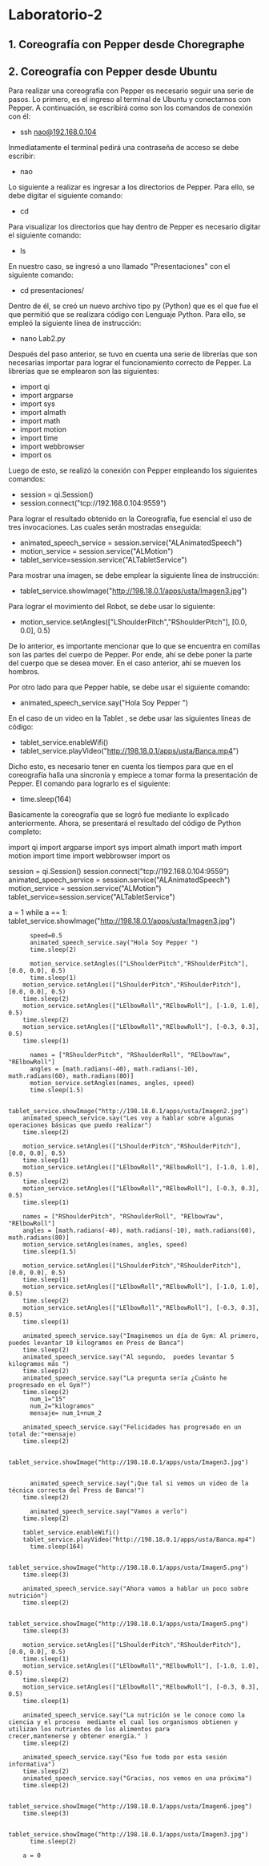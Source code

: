 # Laboratorio-2
## 1. Coreografía con Pepper desde Choregraphe

## 2. Coreografía con Pepper desde Ubuntu
Para realizar una coreografía con Pepper es necesario seguir una serie de pasos. Lo primero, es el ingreso al terminal de Ubuntu y conectarnos con Pepper. A continuación, se escribirá como son los comandos de conexión con él:</br>
+ ssh nao@192.168.0.104 </br>

Inmediatamente el terminal pedirá una contraseña de acceso se debe escribir:
+ nao

Lo siguiente a realizar es ingresar a los directorios de Pepper. Para ello, se debe digitar el siguiente comando:</br>

+ cd

Para visualizar los directorios que hay dentro de Pepper es necesario digitar el siguiente comando:</br>

+ ls

En nuestro caso, se ingresó a uno llamado "Presentaciones" con el siguiente comando:</br>

+ cd presentaciones/

Dentro de él, se creó un nuevo archivo tipo py (Python) que es el que fue el que permitió  que se realizara código con Lenguaje Python. Para ello, se empleó la siguiente línea de instrucción: </br>

+ nano Lab2.py

Después del paso anterior, se tuvo en cuenta una serie de librerías que son necesarias importar para lograr el funcionamiento correcto de Pepper. La librerías que se emplearon son las siguientes: </br>

+ import qi
+ import argparse
+ import sys
+ import almath
+ import math
+ import motion
+ import time
+ import webbrowser
+ import os

Luego de esto, se realizó la conexión con Pepper empleando los siguientes comandos: </br>

+ session = qi.Session()
+ session.connect("tcp://192.168.0.104:9559")

Para lograr el resultado obtenido en la Coreografía, fue esencial el uso de tres invocaciones. Las cuales serán mostradas enseguida: </br>

+ animated_speech_service = session.service("ALAnimatedSpeech")
+ motion_service = session.service("ALMotion")
+ tablet_service=session.service("ALTabletService")

Para mostrar una imagen, se debe emplear la siguiente línea de instrucción: 

+ tablet_service.showImage("http://198.18.0.1/apps/usta/Imagen3.jpg")

Para lograr el movimiento del Robot, se debe usar lo siguiente:

+ motion_service.setAngles(["LShoulderPitch","RShoulderPitch"], [0.0, 0.0], 0.5)

De lo anterior, es importante mencionar que lo que se encuentra en comillas son las partes del cuerpo de Pepper. Por ende, ahí se debe poner la parte del cuerpo que se desea mover. En el caso anterior, ahí se mueven los hombros. </br>

Por otro lado para que Pepper hable, se debe usar el siguiente comando: </br>

+ animated_speech_service.say("Hola Soy Pepper ")

En el caso de un video en la Tablet , se debe usar las siguientes líneas de código: </br>

+ tablet_service.enableWifi()
+ tablet_service.playVideo("http://198.18.0.1/apps/usta/Banca.mp4")

Dicho esto, es necesario tener en cuenta los tiempos para que en el coreografía halla una sincronía y empiece a tomar forma la presentación de Pepper. El comando para lograrlo es el siguiente: </br>

+ time.sleep(164)

Basicamente la coreografía que se logró fue mediante lo explicado anteriormente. Ahora, se presentará el resultado del código de Python completo: </br>


import qi
import argparse
import sys
import almath
import math
import motion
import time
import webbrowser
import os

session = qi.Session()
session.connect("tcp://192.168.0.104:9559")
animated_speech_service = session.service("ALAnimatedSpeech")
motion_service = session.service("ALMotion")
tablet_service=session.service("ALTabletService")

a = 1
while a == 1:
        tablet_service.showImage("http://198.18.0.1/apps/usta/Imagen3.jpg")
    
	      speed=0.5
    	  animated_speech_service.say("Hola Soy Pepper ")
    	  time.sleep(2)
    
    	  motion_service.setAngles(["LShoulderPitch","RShoulderPitch"], [0.0, 0.0], 0.5)
    	  time.sleep(1)
        motion_service.setAngles(["LShoulderPitch","RShoulderPitch"], [0.0, 0.0], 0.5)
        time.sleep(2)
        motion_service.setAngles(["LElbowRoll","RElbowRoll"], [-1.0, 1.0], 0.5)
        time.sleep(2)
        motion_service.setAngles(["LElbowRoll","RElbowRoll"], [-0.3, 0.3], 0.5)
        time.sleep(1)

    	  names = ["RShoulderPitch", "RShoulderRoll", "RElbowYaw", "RElbowRoll"]
    	  angles = [math.radians(-40), math.radians(-10), math.radians(60), math.radians(80)]
    	  motion_service.setAngles(names, angles, speed)
    	  time.sleep(1.5)
        	
        tablet_service.showImage("http://198.18.0.1/apps/usta/Imagen2.jpg")
        animated_speech_service.say("Les voy a hablar sobre algunas operaciones básicas que puedo realizar")
        time.sleep(2)
 
        motion_service.setAngles(["LShoulderPitch","RShoulderPitch"], [0.0, 0.0], 0.5)
        time.sleep(1)
        motion_service.setAngles(["LElbowRoll","RElbowRoll"], [-1.0, 1.0], 0.5)
        time.sleep(2)
        motion_service.setAngles(["LElbowRoll","RElbowRoll"], [-0.3, 0.3], 0.5)
        time.sleep(1)

        names = ["RShoulderPitch", "RShoulderRoll", "RElbowYaw", "RElbowRoll"]
        angles = [math.radians(-40), math.radians(-10), math.radians(60), math.radians(80)]
        motion_service.setAngles(names, angles, speed)
        time.sleep(1.5)

        motion_service.setAngles(["LShoulderPitch","RShoulderPitch"], [0.0, 0.0], 0.5)
        time.sleep(1)
        motion_service.setAngles(["LElbowRoll","RElbowRoll"], [-1.0, 1.0], 0.5)
        time.sleep(2)
        motion_service.setAngles(["LElbowRoll","RElbowRoll"], [-0.3, 0.3], 0.5)
        time.sleep(1)

        animated_speech_service.say("Imaginemos un día de Gym: Al primero, puedes levantar 10 kilogramos en Press de Banca")
        time.sleep(2)
        animated_speech_service.say("Al segundo,  puedes levantar 5  kilogramos más ")
        time.sleep(2)
        animated_speech_service.say("La pregunta sería ¿Cuánto he progresado en el Gym?")
        time.sleep(2)
	      num_1="15"
	      num_2="kilogramos"
	      mensaje= num_1+num_2
		
        animated_speech_service.say("Felicidades has progresado en un total de:"+mensaje)
        time.sleep(2)

        tablet_service.showImage("http://198.18.0.1/apps/usta/Imagen3.jpg")

        
	      animated_speech_service.say("¡Que tal si vemos un video de la técnica correcta del Press de Banca!")
        time.sleep(2)
        
	      animated_speech_service.say("Vamos a verlo")
        time.sleep(2)
        
        tablet_service.enableWifi()
        tablet_service.playVideo("http://198.18.0.1/apps/usta/Banca.mp4")
	      time.sleep(164)
	
        tablet_service.showImage("http://198.18.0.1/apps/usta/Imagen5.png")
        time.sleep(3)

        animated_speech_service.say("Ahora vamos a hablar un poco sobre nutrición")
        time.sleep(2)
	
        tablet_service.showImage("http://198.18.0.1/apps/usta/Imagen5.png")
        time.sleep(3)

        motion_service.setAngles(["LShoulderPitch","RShoulderPitch"], [0.0, 0.0], 0.5)
        time.sleep(1)
        motion_service.setAngles(["LElbowRoll","RElbowRoll"], [-1.0, 1.0], 0.5)
        time.sleep(2)
        motion_service.setAngles(["LElbowRoll","RElbowRoll"], [-0.3, 0.3], 0.5)
        time.sleep(1) 
	
        animated_speech_service.say("La nutrición se le conoce como la ciencia y el proceso  mediante el cual los organismos obtienen y utilizan los nutrientes de los alimentos para             crecer,mantenerse y obtener energía." )
        time.sleep(2)
	
        animated_speech_service.say("Eso fue todo por esta sesión informativa")
        time.sleep(2)
        animated_speech_service.say("Gracias, nos vemos en una próxima")
        time.sleep(2)

        tablet_service.showImage("http://198.18.0.1/apps/usta/Imagen6.jpeg")
        time.sleep(3)
	  
	      tablet_service.showImage("http://198.18.0.1/apps/usta/Imagen3.jpg")
	      time.sleep(2)
				
       	a = 0 























